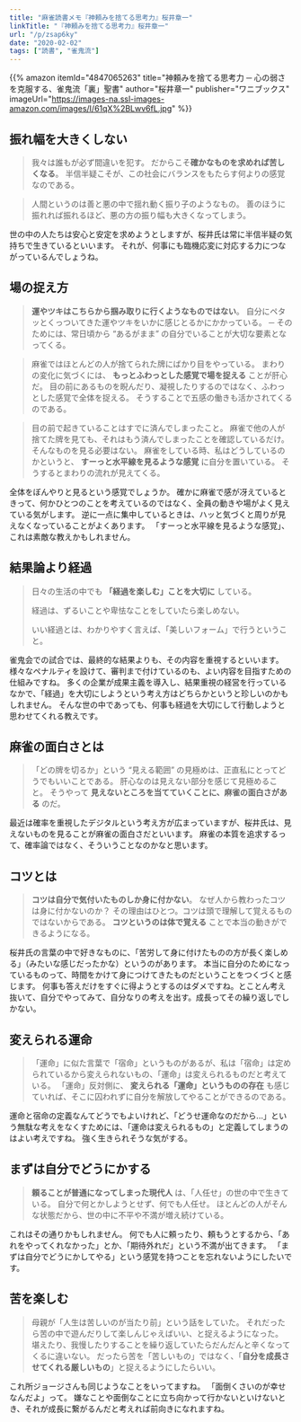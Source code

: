 ```yaml
---
title: "麻雀読書メモ『神頼みを捨てる思考力』桜井章一"
linkTitle: "『神頼みを捨てる思考力』桜井章一"
url: "/p/zsap6ky"
date: "2020-02-02"
tags: ["読書", "雀鬼流"]
---
```


{{% amazon
  itemId="4847065263"
  title="神頼みを捨てる思考力 ─ 心の弱さを克服する、雀鬼流「裏」聖書"
  author="桜井章一"
  publisher="ワニブックス"
  imageUrl="https://images-na.ssl-images-amazon.com/images/I/61qX%2BLwv6fL.jpg"
%}}

振れ幅を大きくしない
----

> 我々は誰もが必ず間違いを犯す。
> だからこそ**確かなものを求めれば苦しくなる**。
> 半信半疑こそが、この社会にバランスをもたらす何よりの感覚なのである。

> 人間というのは善と悪の中で揺れ動く振り子のようなもの。
> 善のほうに振れれば振れるほど、悪の方の振り幅も大きくなってしまう。

世の中の人たちは安心と安定を求めようとしますが、桜井氏は常に半信半疑の気持ちで生きているといいます。
それが、何事にも臨機応変に対応する力につながっているんでしょうね。


場の捉え方
----

> **運やツキはこちらから掴み取りに行くようなものではない**。
> 自分にペタッとくっついてきた運やツキをいかに感じとるかにかかっている。
> ─ そのためには、常日頃から “あるがまま” の自分でいることが大切な要素となってくる。

> 麻雀ではほとんどの人が捨てられた牌にばかり目をやっている。
> まわりの変化に気づくには、 **もっとふわっとした感覚で場を捉える** ことが肝心だ。
> 目の前にあるものを睨んだり、凝視したりするのではなく、ふわっとした感覚で全体を捉える。
> そうすることで五感の働きも活かされてくるのである。

> 目の前で起きていることはすでに済んでしまったこと。
> 麻雀で他の人が捨てた牌を見ても、それはもう済んでしまったことを確認しているだけ。
> そんなものを見る必要はない。
> 麻雀をしている時、私はどうしているのかというと、 **すーっと水平線を見るような感覚** に自分を置いている。
> そうするとまわりの流れが見えてくる。

全体をぼんやりと見るという感覚でしょうか。
確かに麻雀で感が冴えているときって、何かひとつのことを考えているのではなく、全員の動きや場がよく見えている気がします。
逆に一点に集中しているときは、ハッと気づくと周りが見えなくなっていることがよくあります。
「すーっと水平線を見るような感覚」、これは素敵な教えかもしれません。


結果論より経過
----

> 日々の生活の中でも **「経過を楽しむ」ことを大切に** している。
>
> 経過は、ずるいことや卑怯なことをしていたら楽しめない。
>
> いい経過とは、わかりやすく言えば、「美しいフォーム」で行うということ。

雀鬼会での試合では、最終的な結果よりも、その内容を重視するといいます。
様々なペナルティを設けて、審判まで付けているのも、よい内容を目指すための仕組みですね。
多くの企業が成果主義を導入し、結果重視の経営を行っているなかで、「経過」を大切にしようという考え方はどちらかというと珍しいのかもしれません。
そんな世の中であっても、何事も経過を大切にして行動しようと思わせてくれる教えです。


麻雀の面白さとは
----

> 「どの牌を切るか」という “見える範囲” の見極めは、正直私にとってどうでもいいことである。
> 肝心なのは見えない部分を感じて見極めること。
> そうやって **見えないところを当てていくことに、麻雀の面白さがある** のだ。

最近は確率を重視したデジタルという考え方が広まっていますが、桜井氏は、見えないものを見ることが麻雀の面白さだといいます。
麻雀の本質を追求するって、確率論ではなく、そういうことなのかなと思います。


コツとは
----

> **コツは自分で気付いたものしか身に付かない**。
> なぜ人から教わったコツは身に付かないのか？
> その理由はひとつ。コツは頭で理解して覚えるものではないからである。
> **コツというのは体で覚える** ことで本当の動きができるようになる。

桜井氏の言葉の中で好きなものに、「苦労して身に付けたものの方が長く楽しめる」（みたいな感じだったかな）というのがあります。
本当に自分のためになっているものって、時間をかけて身につけてきたものだということをつくづくと感じます。
何事も答えだけをすぐに得ようとするのはダメですね。とことん考え抜いて、自分でやってみて、自分なりの考えを出す。成長ってその繰り返しでしかない。


変えられる運命
----

> 「運命」に似た言葉で「宿命」というものがあるが、私は「宿命」は定められているから変えられないもの、「運命」は変えられるものだと考えている。
> 「運命」反対側に、 **変えられる「運命」というものの存在** も感じていれば、そこに囚われずに自分を解放してやることができるのである。

運命と宿命の定義なんてどうでもよいけれど、「どうせ運命なのだから...」という無駄な考えをなくすためには、「運命は変えられるもの」と定義してしまうのはよい考えですね。
強く生きられそうな気がする。


まずは自分でどうにかする
----

> **頼ることが普通になってしまった現代人** は、「人任せ」の世の中で生きている。
> 自分で何とかしようとせず、何でも人任せ。
> ほとんどの人がそんな状態だから、世の中に不平や不満が増え続けている。

これはその通りかもしれません。
何でも人に頼ったり、頼もうとするから、「あれをやってくれなかった」とか、「期待外れだ」という不満が出てきます。
「まずは自分でどうにかしてやる」という感覚を持つことを忘れないようにしたいです。


苦を楽しむ
----

> 母親が「人生は苦しいのが当たり前」という話をしていた。
> それだったら苦の中で遊んだりして楽しんじゃえばいい、と捉えるようになった。
> 堪えたり、我慢したりすることを繰り返していたらだんだんと辛くなってくるに違いない。
> だったら苦を「苦しいもの」ではなく、「**自分を成長させてくれる厳しいもの**」と捉えるようにしたらいい。

これ所ジョージさんも同じようなことをいってますね。
「面倒くさいのが幸せなんだよ」って。
嫌なことや面倒なことに立ち向かって行かないといけないとき、それが成長に繋がるんだと考えれば前向きになれますね。

